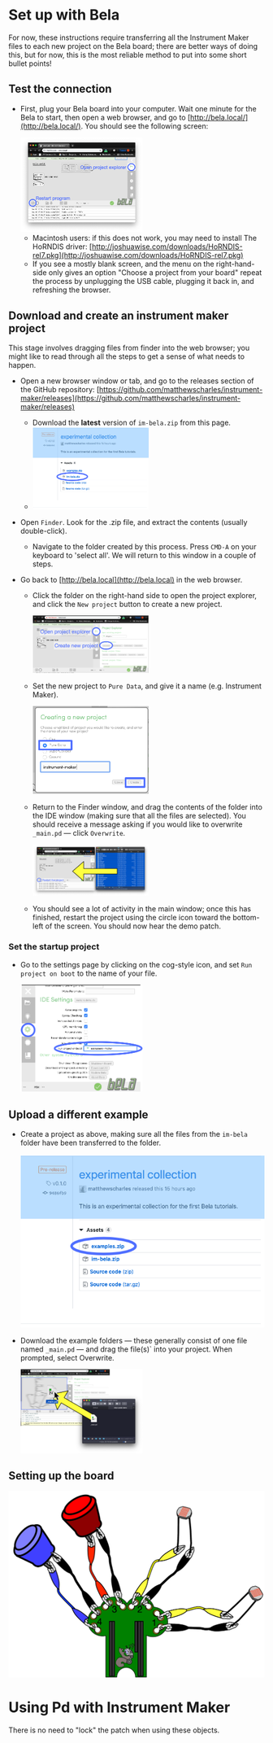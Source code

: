 # Set up with Bela

For now, these instructions require transferring all the Instrument Maker files to each new project on the Bela board; there are better ways of doing this, but for now, this is the most reliable method to put into some short bullet points!

## Test the connection

- First, plug your Bela board into your computer. Wait one minute for the Bela to start, then open a web browser, and go to [http://bela.local/](http://bela.local/). You should see the following screen:

  <img src="bela-ide.png" width="50%">

  - Macintosh users: if this does not work, you may need to install The HoRNDIS driver: [http://joshuawise.com/downloads/HoRNDIS-rel7.pkg](http://joshuawise.com/downloads/HoRNDIS-rel7.pkg)
  - If you see a mostly blank screen, and the menu on the right-hand-side only gives an option "Choose a project from your board" repeat the process by unplugging the USB cable, plugging it back in, and refreshing the browser.

## Download and create an **instrument maker** project

This stage involves dragging files from finder into the web browser; you might like to read through all the steps to get a sense of what needs to happen.

- Open a new browser window or tab, and go to the releases section of the GitHub repository: [https://github.com/matthewscharles/instrument-maker/releases](https://github.com/matthewscharles/instrument-maker/releases)

  - Download the **latest** version of `im-bela.zip` from this page.
  - <img src= "bela-download.png" width="50%">

- Open `Finder`. Look for the .zip file, and extract the contents (usually double-click).

  - Navigate to the folder created by this process. Press `CMD-A` on your keyboard to 'select all'. We will return to this window in a couple of steps.

- Go back to [http://bela.local](http://bela.local) in the web browser.

  - Click the folder on the right-hand side to open the project explorer, and click the `New project` button to create a new project.

    <img src= "open-create.png" width="50%">

  - Set the new project to `Pure Data`, and give it a name (e.g. Instrument Maker).

    <img src=new-project.png width="50%">

  - Return to the Finder window, and drag the contents of the folder into the IDE window (making sure that all the files are selected). You should receive a message asking if you would like to overwrite `_main.pd` — click `Overwrite`. 

    <img src=drag-document.png width=50%>

  - You should see a lot of activity in the main window; once this has finished, restart the project using the circle icon toward the bottom-left of the screen. You should now hear the demo patch.

### Set the startup project

- Go to the settings page by clicking on the cog-style icon, and set `Run project on boot` to the name of your file.

  <img src=startup-project.png width=50%>

## Upload a different example

- Create a project as above, making sure all the files from the `im-bela` folder have been transferred to the folder.  

  ![](examples-download.png)

- Download the example folders — these generally consist of one file named `_main.pd` — and drag the file(s)` into your project. When prompted, select Overwrite.

  <img src=drag.png width=50%>

## Setting up the board

![](example.png)



# Using Pd with Instrument Maker

There is no need to "lock" the patch when using these objects. 

